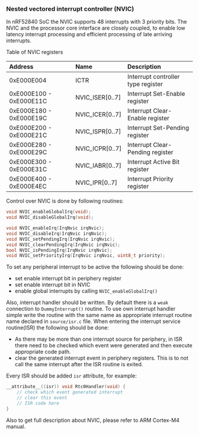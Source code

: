 ### Nested vectored interrupt controller (NVIC)
In nRF52840 SoC the NVIC supports 48 interrupts with 3 priority bits.
The NVIC and the processor core interface are closely coupled, to enable low
latency interrupt processing and efficient processing of late arriving interrupts.

Table of NVIC registers

|Address                |Name            |Description                       |
|:----------------------|:---------------|:---------------------------------|
|0xE000E004             |ICTR            |Interrupt controller type register|
|0xE000E100 - 0xE000E11C|NVIC\_ISER[0..7]|Interrupt Set-Enable register     |
|0xE000E180 - 0xE000E19C|NVIC\_ICER[0..7]|Interrupt Clear-Enable register   |
|0xE000E200 - 0xE000E21C|NVIC\_ISPR[0..7]|Interrupt Set-Pending register    |
|0xE000E280 - 0xE000E29C|NVIC\_ICPR[0..7]|Interrupt Clear-Pending register  |
|0xE000E300 - 0xE000E31C|NVIC\_IABR[0..7]|Interrupt Active Bit register     |
|0xE000E400 - 0xE000E4EC|NVIC\_IPR[0..7] |Interrupt Priority register       |

Control over NVIC is done by following routines:
```c
void NVIC_enableGlobalIrq(void);
void NVIC_disableGlobalIrq(void);

void NVIC_enableIrq(IrqNvic irqNvic);
void NVIC_disableIrq(IrqNvic irqNvic);
void NVIC_setPendingIrq(IrqNvic irqNvic);
void NVIC_clearPendingIrq(IrqNvic irqNvic);
bool NVIC_isPendingIrq(IrqNvic irqNvic);
void NVIC_setPriorityIrq(IrqNvic irqNvic, uint8_t priority);
```

To set any peripheral interrupt to be active the following should be done:
* set enable interrupt bit in periphery register
* set enable interrupt bit in NVIC
* enable global interrupts by calling `NVIC_enableGlobalIrq()`

Also, interrupt handler should be written. By default there is a `weak`
connection to `DummyInterrupt()` routine. To use own interrupt handler simple
write the routine with the same name as appropriate interrupt routine name
declared in `source/isr.c` file.
When entering the interrupt service routine(ISR) the following should be done:
* As there may be more than one interrupt source for periphery, in ISR there
need to be checked which event were generated and then execute appropriate
code path.
* clear the generated interrupt event in periphery registers. This is to not
call the same interrupt after the ISR routine is exited.

Every ISR should be added `isr` attribute, for example:
```c
__attribute__((isr)) void Rtc0Handler(void) {
    // check which event generated interrupt
    // clear this event
    // ISR code here
}
```

Also to get full description about NVIC, please refer to ARM Cortex-M4 manual.
